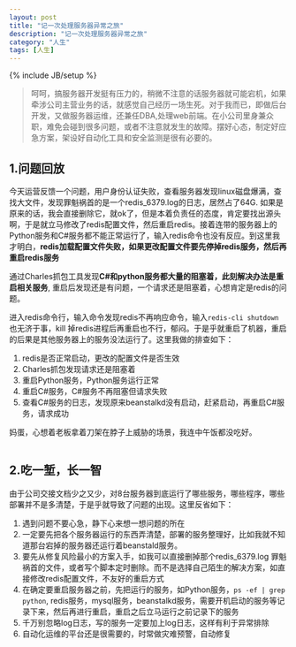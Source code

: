 ```yaml
---
layout: post
title: "记一次处理服务器异常之旅"
description: "记一次处理服务器异常之旅"
category: "人生"
tags: [人生]
---
```

{% include JB/setup %}

<blockquote>
  <p>呵呵，搞服务器开发挺有压力的，稍微不注意的话服务器就可能宕机，如果牵涉公司主营业务的话，就感觉自己经历一场生死。对于我而已，即做后台开发，又做服务器运维，还兼任DBA,处理web前端。在小公司里身兼众职，难免会碰到很多问题，或者不注意就发生的故障。摆好心态，制定好应急方案，架设好自动化工具和安全监测是很有必要的。</p>
</blockquote>

<h2>1.问题回放</h2>

<p>今天运营反馈一个问题，用户身份认证失败，查看服务器发现linux磁盘爆满，查找大文件，发现罪魁祸首的是一个redis_6379.log的日志，居然占了64G. 如果是原来的话，我会直接删除它，就ok了，但是本着负责任的态度，肯定要找出源头啊，于是就立马修改了redis配置文件，然后重启redis。接着连带的服务器上的Python服务和C#服务都不能正常运行了，输入redis命令也没有反应。到这里我才明白，<strong>redis加载配置文件失败，如果更改配置文件要先停掉redis服务，然后再重启redis服务</strong></p>

<p>通过Charles抓包工具发现<strong>C#和python服务都大量的阻塞着，此刻解决办法是重启相关服务</strong>, 重启后发现还是有问题，一个请求还是阻塞着，心想肯定是redis的问题。</p>

<p>进入redis命令行，输入命令发现redis不再响应命令，输入<code>redis-cli shutdown</code> 也无济于事，kill 掉redis进程后再重启也不行，郁闷。于是乎就重启了机器，重启的后果是其他服务器上的服务没法运行了。这里我做的排查如下：</p>

<ol>
<li>redis是否正常启动，更改的配置文件是否生效</li>
<li>Charles抓包发现请求还是阻塞着</li>
<li>重启Python服务，Python服务运行正常</li>
<li>重启C#服务，C#服务不再阻塞但请求失败</li>
<li>查看C#服务的日志，发现原来beanstalkd没有启动，赶紧启动，再重启C#服务，请求成功</li>
</ol>

<p>妈蛋，心想着老板拿着刀架在脖子上威胁的场景，我连中午饭都没吃好。</p>

<p><img src="http://beginman.qiniudn.com/Downtime.jpeg" alt="" /></p>

<!--more-->

<h2>2.吃一堑，长一智</h2>

<p>由于公司交接文档少之又少，对8台服务器到底运行了哪些服务，哪些程序，哪些部署并不是多清楚，于是乎就导致了问题的出现。这里反省如下：</p>

<ol>
<li>遇到问题不要心急，静下心来想一想问题的所在</li>
<li>一定要先把各个服务器运行的东西弄清楚，部署的服务整理好，比如我就不知道那台宕掉的服务器还运行着beanstald服务。</li>
<li>要先从修复风险最小的方案入手，如我可以直接删掉那个redis_6379.log 罪魁祸首的文件，或者写个脚本定时删除。而不是选择自己陌生的解决方案，如直接修改redis配置文件，不友好的重启方式</li>
<li>在确定要重启服务器之前，先把运行的服务，如Python服务，<code>ps -ef | grep python</code>, redis服务，mysql服务，beanstalkd服务，需要开机启动的服务等记录下来，然后再进行重启，重启之后立马运行之前记录下的服务</li>
<li>千万别忽略log日志，写的服务一定要加上log日志，这样有利于异常排除</li>
<li>自动化运维的平台还是很需要的，时常做灾难预警，自动修复</li>
</ol>
